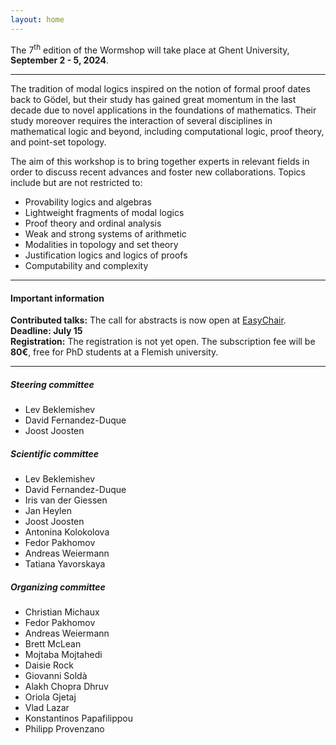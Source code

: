 ```yaml
---
layout: home
---
```

The 7<sup>th</sup> edition of the Wormshop will take place at Ghent University, **September 2 - 5, 2024**.

---

The tradition of modal logics inspired on the notion of formal proof dates back to Gödel, but their study has gained great momentum in the last decade due to novel applications in the foundations of mathematics.
Their study moreover requires the interaction of several disciplines in mathematical logic and beyond, including computational logic, proof theory, and point-set topology.

The aim of this workshop is to bring together experts in relevant fields in order to discuss recent advances and foster new collaborations. Topics include but are not restricted to:

- Provability logics and algebras
- Lightweight fragments of modal logics
- Proof theory and ordinal analysis
- Weak and strong systems of arithmetic
- Modalities in topology and set theory
- Justification logics and logics of proofs
- Computability and complexity

---

#### Important information

**Contributed talks:** The call for abstracts is now open at [EasyChair](https://easychair.org/my/conference?conf=wormshop2024). **Deadline: July 15**  
**Registration:** The registration is not yet open. The subscription fee will be **80&euro;**, free for PhD students at a Flemish university.

---

##### Steering committee
- Lev Beklemishev
- David Fernandez-Duque
- Joost Joosten

##### Scientific committee
- Lev Beklemishev
- David Fernandez-Duque
- Iris van der Giessen
- Jan Heylen
- Joost Joosten
- Antonina Kolokolova
- Fedor Pakhomov
- Andreas Weiermann
- Tatiana Yavorskaya

##### Organizing committee
- Christian Michaux
- Fedor Pakhomov
- Andreas Weiermann
- Brett McLean
- Mojtaba Mojtahedi
- Daisie Rock
- Giovanni Soldà
- Alakh Chopra Dhruv
- Oriola Gjetaj
- Vlad Lazar
- Konstantinos Papafilippou
- Philipp Provenzano
